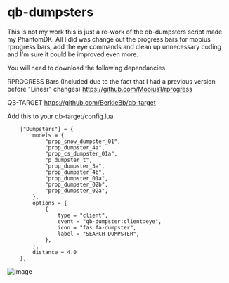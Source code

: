 # qb-dumpsters
This is not my work this is just a re-work of the qb-dumpsters script made my PhantomDK. 
All I did was change out the progress bars for mobius rprogress bars, add the eye commands and clean up unnecessary coding and I'm sure it could be improved even more.

You will need to download the following dependancies

RPROGRESS Bars (Included due to the fact that I had a previous version before "Linear" changes)
https://github.com/Mobius1/rprogress

QB-TARGET
https://github.com/BerkieBb/qb-target

Add this to your qb-target/config.lua
```
    ["Dumpsters"] = {
        models = {
            "prop_snow_dumpster_01",
            "prop_dumpster_4a",
            "prop_cs_dumpster_01a",
            "p_dumpster_t",
            "prop_dumpster_3a",
            "prop_dumpster_4b",
            "prop_dumpster_01a",
            "prop_dumpster_02b",
            "prop_dumpster_02a",
        },
        options = {
            {
                type = "client",
                event = "qb-dumpster:client:eye",
                icon = "fas fa-dumpster",
                label = "SEARCH DUMPSTER",
            },
        },
        distance = 4.0
    },
```
![image](https://user-images.githubusercontent.com/68507887/132040361-867a86c8-f22a-454f-85df-9cf19b5a7865.png)
